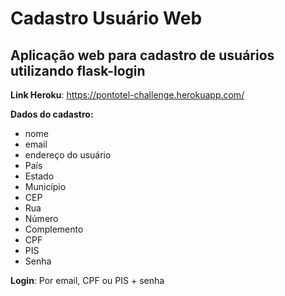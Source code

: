 <h1>Cadastro Usuário Web</h1>

<h2>Aplicação web para cadastro de usuários utilizando flask-login</h2>

**Link Heroku**: https://pontotel-challenge.herokuapp.com/

**Dados do cadastro:** 
* nome
* email
* endereço do usuário
* País
* Estado
* Município
* CEP
* Rua
* Número
* Complemento
* CPF
* PIS
* Senha

**Login**: Por email, CPF ou PIS + senha 
